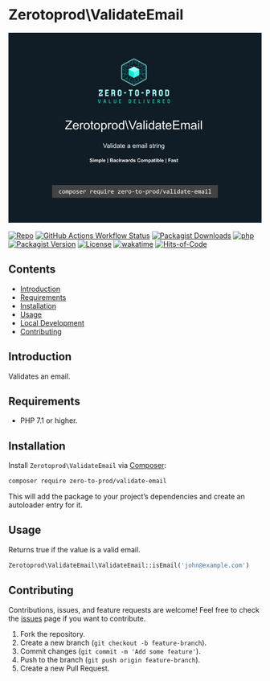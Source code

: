 # Zerotoprod\ValidateEmail

![](art/logo.png)

[![Repo](https://img.shields.io/badge/github-gray?logo=github)](https://github.com/zero-to-prod/validate-email)
[![GitHub Actions Workflow Status](https://img.shields.io/github/actions/workflow/status/zero-to-prod/validate-email/test.yml?label=tests)](https://github.com/zero-to-prod/validate-email/actions)
[![Packagist Downloads](https://img.shields.io/packagist/dt/zero-to-prod/validate-email?color=blue)](https://packagist.org/packages/zero-to-prod/validate-email/stats)
[![php](https://img.shields.io/packagist/php-v/zero-to-prod/validate-email.svg?color=purple)](https://packagist.org/packages/zero-to-prod/validate-email/stats)
[![Packagist Version](https://img.shields.io/packagist/v/zero-to-prod/validate-email?color=f28d1a)](https://packagist.org/packages/zero-to-prod/validate-email)
[![License](https://img.shields.io/packagist/l/zero-to-prod/validate-email?color=pink)](https://github.com/zero-to-prod/validate-email/blob/main/LICENSE.md)
[![wakatime](https://wakatime.com/badge/github/zero-to-prod/validate-email.svg)](https://wakatime.com/badge/github/zero-to-prod/validate-email)
[![Hits-of-Code](https://hitsofcode.com/github/zero-to-prod/validate-email?branch=main)](https://hitsofcode.com/github/zero-to-prod/validate-email/view?branch=main)

## Contents

- [Introduction](#introduction)
- [Requirements](#requirements)
- [Installation](#installation)
- [Usage](#usage)
- [Local Development](./LOCAL_DEVELOPMENT.md)
- [Contributing](#contributing)

## Introduction

Validates an email.

## Requirements

- PHP 7.1 or higher.

## Installation

Install `Zerotoprod\ValidateEmail` via [Composer](https://getcomposer.org/):

```bash
composer require zero-to-prod/validate-email
```

This will add the package to your project’s dependencies and create an autoloader entry for it.

## Usage

Returns true if the value is a valid email.

```php
Zerotoprod\ValidateEmail\ValidateEmail::isEmail('john@example.com')
```

## Contributing

Contributions, issues, and feature requests are welcome!
Feel free to check the [issues](https://github.com/zero-to-prod/validate-email/issues) page if you want to contribute.

1. Fork the repository.
2. Create a new branch (`git checkout -b feature-branch`).
3. Commit changes (`git commit -m 'Add some feature'`).
4. Push to the branch (`git push origin feature-branch`).
5. Create a new Pull Request.